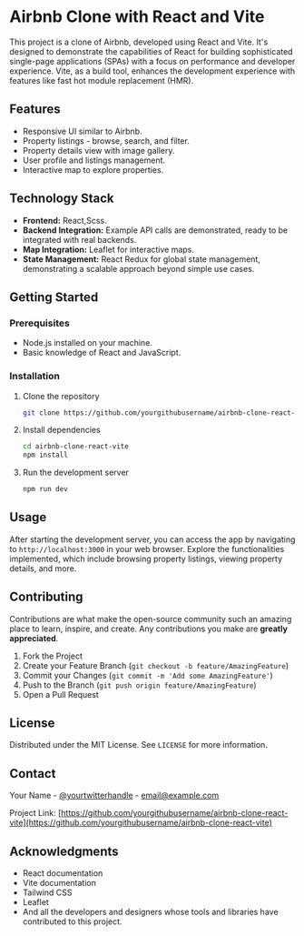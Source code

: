# Airbnb Clone with React and Vite

This project is a clone of Airbnb, developed using React and Vite. It's designed to demonstrate the capabilities of React for building sophisticated single-page applications (SPAs) with a focus on performance and developer experience. Vite, as a build tool, enhances the development experience with features like fast hot module replacement (HMR).

## Features

- Responsive UI similar to Airbnb.
- Property listings - browse, search, and filter.
- Property details view with image gallery.
- User profile and listings management.
- Interactive map to explore properties.

## Technology Stack

- **Frontend:** React,Scss.
- **Backend Integration:** Example API calls are demonstrated, ready to be integrated with real backends.
- **Map Integration:** Leaflet for interactive maps.
- **State Management:** React Redux for global state management, demonstrating a scalable approach beyond simple use cases.

## Getting Started

### Prerequisites

- Node.js installed on your machine.
- Basic knowledge of React and JavaScript.

### Installation

1. Clone the repository
   ```bash
   git clone https://github.com/yourgithubusername/airbnb-clone-react-vite.git
   ```
2. Install dependencies
   ```bash
   cd airbnb-clone-react-vite
   npm install
   ```
3. Run the development server
   ```bash
   npm run dev
   ```

## Usage

After starting the development server, you can access the app by navigating to `http://localhost:3000` in your web browser. Explore the functionalities implemented, which include browsing property listings, viewing property details, and more.

## Contributing

Contributions are what make the open-source community such an amazing place to learn, inspire, and create. Any contributions you make are **greatly appreciated**.

1. Fork the Project
2. Create your Feature Branch (`git checkout -b feature/AmazingFeature`)
3. Commit your Changes (`git commit -m 'Add some AmazingFeature'`)
4. Push to the Branch (`git push origin feature/AmazingFeature`)
5. Open a Pull Request

## License

Distributed under the MIT License. See `LICENSE` for more information.

## Contact

Your Name - [@yourtwitterhandle](https://twitter.com/yourtwitterhandle) - email@example.com

Project Link: [https://github.com/yourgithubusername/airbnb-clone-react-vite](https://github.com/yourgithubusername/airbnb-clone-react-vite)

## Acknowledgments

- React documentation
- Vite documentation
- Tailwind CSS
- Leaflet
- And all the developers and designers whose tools and libraries have contributed to this project.
